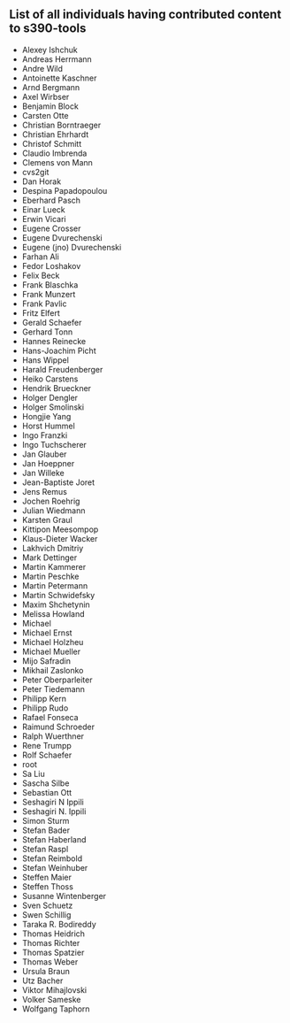 List of all individuals having contributed content to s390-tools
----------------------------------------------------------------

- Alexey Ishchuk
- Andreas Herrmann
- Andre Wild
- Antoinette Kaschner
- Arnd Bergmann
- Axel Wirbser
- Benjamin Block
- Carsten Otte
- Christian Borntraeger
- Christian Ehrhardt
- Christof Schmitt
- Claudio Imbrenda
- Clemens von Mann
- cvs2git
- Dan Horak
- Despina Papadopoulou
- Eberhard Pasch
- Einar Lueck
- Erwin Vicari
- Eugene Crosser
- Eugene Dvurechenski
- Eugene (jno) Dvurechenski
- Farhan Ali
- Fedor Loshakov
- Felix Beck
- Frank Blaschka
- Frank Munzert
- Frank Pavlic
- Fritz Elfert
- Gerald Schaefer
- Gerhard Tonn
- Hannes Reinecke
- Hans-Joachim Picht
- Hans Wippel
- Harald Freudenberger
- Heiko Carstens
- Hendrik Brueckner
- Holger Dengler
- Holger Smolinski
- Hongjie Yang
- Horst Hummel
- Ingo Franzki
- Ingo Tuchscherer
- Jan Glauber
- Jan Hoeppner
- Jan Willeke
- Jean-Baptiste Joret
- Jens Remus
- Jochen Roehrig
- Julian Wiedmann
- Karsten Graul
- Kittipon Meesompop
- Klaus-Dieter Wacker
- Lakhvich Dmitriy
- Mark Dettinger
- Martin Kammerer
- Martin Peschke
- Martin Petermann
- Martin Schwidefsky
- Maxim Shchetynin
- Melissa Howland
- Michael
- Michael Ernst
- Michael Holzheu
- Michael Mueller
- Mijo Safradin
- Mikhail Zaslonko
- Peter Oberparleiter
- Peter Tiedemann
- Philipp Kern
- Philipp Rudo
- Rafael Fonseca
- Raimund Schroeder
- Ralph Wuerthner
- Rene Trumpp
- Rolf Schaefer
- root
- Sa Liu
- Sascha Silbe
- Sebastian Ott
- Seshagiri N Ippili
- Seshagiri N. Ippili
- Simon Sturm
- Stefan Bader
- Stefan Haberland
- Stefan Raspl
- Stefan Reimbold
- Stefan Weinhuber
- Steffen Maier
- Steffen Thoss
- Susanne Wintenberger
- Sven Schuetz
- Swen Schillig
- Taraka R. Bodireddy
- Thomas Heidrich
- Thomas Richter
- Thomas Spatzier
- Thomas Weber
- Ursula Braun
- Utz Bacher
- Viktor Mihajlovski
- Volker Sameske
- Wolfgang Taphorn
